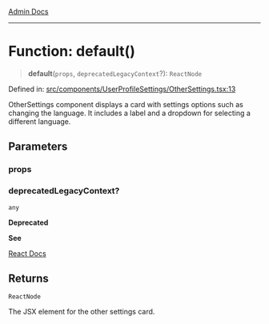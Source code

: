 [Admin Docs](/)

***

# Function: default()

> **default**(`props`, `deprecatedLegacyContext`?): `ReactNode`

Defined in: [src/components/UserProfileSettings/OtherSettings.tsx:13](https://github.com/abhassen44/talawa-admin/blob/bb7b6d5252385a81ad100b897eb0cba4f7ba10d2/src/components/UserProfileSettings/OtherSettings.tsx#L13)

OtherSettings component displays a card with settings options such as changing the language.
It includes a label and a dropdown for selecting a different language.

## Parameters

### props

### deprecatedLegacyContext?

`any`

**Deprecated**

**See**

[React Docs](https://legacy.reactjs.org/docs/legacy-context.html#referencing-context-in-lifecycle-methods)

## Returns

`ReactNode`

The JSX element for the other settings card.
